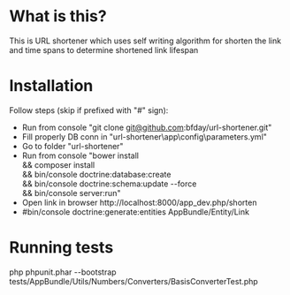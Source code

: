 What is this?
=
This is URL shortener which uses self writing algorithm for shorten the link and time spans to determine shortened link lifespan

Installation
=
Follow steps (skip if prefixed with "#" sign):
- Run from console "git clone git@github.com:bfday/url-shortener.git"
- Fill properly DB conn in "url-shortener\app\config\parameters.yml"
- Go to folder "url-shortener"
- Run from console "bower install \
    && composer install \
    && bin/console doctrine:database:create \
    && bin/console doctrine:schema:update --force \
    && bin/console server:run"
- Open link in browser http://localhost:8000/app_dev.php/shorten
- #bin/console doctrine:generate:entities AppBundle/Entity/Link

Running tests
=
php phpunit.phar --bootstrap tests/AppBundle/Utils/Numbers/Converters/BasisConverterTest.php